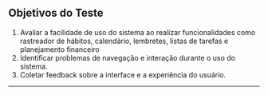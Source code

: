 ## **Objetivos do Teste**
1. Avaliar a facilidade de uso do sistema ao realizar funcionalidades como rastreador de hábitos, calendário, lembretes, listas de tarefas e planejamento financeiro
2. Identificar problemas de navegação e interação durante o uso do sistema.
3. Coletar feedback sobre a interface e a experiência do usuário.

---

